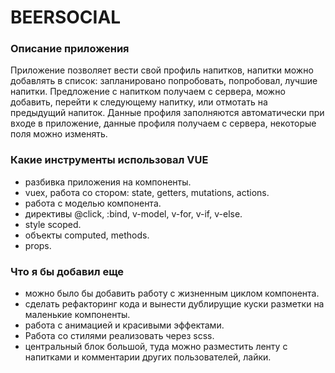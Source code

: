 # BEERSOCIAL

### Описание приложения
Приложение позволяет вести свой профиль напитков, напитки можно добавлять в список: запланировано попробовать, попробовал, лучшие напитки.
Предложение с напитком получаем с сервера, можно добавить, перейти к следующему напитку, или отмотать на предыдущий напиток.
Данные профиля заполняются автоматически при входе в приложение, данные профиля получаем с сервера, некоторые поля можно изменять.

### Какие инструменты использовал VUE
- разбивка приложения на компоненты.
- vuex, работа со стором: state, getters, mutations, actions.
- работа с моделью компонента.
- директивы @click, :bind, v-model, v-for, v-if, v-else.
- style scoped.
- объекты computed, methods.
- props.

### Что я бы добавил еще
- можно было бы добавить работу с жизненным циклом компонента.
- сделать рефакторинг кода и вынести дублирущие куски разметки на маленькие компоненты.
- работа с анимацией и красивыми эффектами.
- Работа со стилями реализовать через scss.
- центральный блок большой, туда можно разместить ленту с напитками и комментарии других пользователей, лайки.
